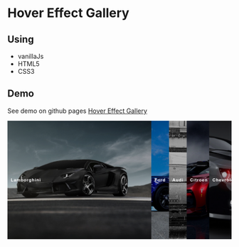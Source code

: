# Hover Effect Gallery

## Using
- vanillaJs
- HTML5
- CSS3

## Demo

See demo on github pages
[Hover Effect Gallery](https://kamalheydari.github.io/hover-effect/)

![demo screenshot](Screen-shot.png)
